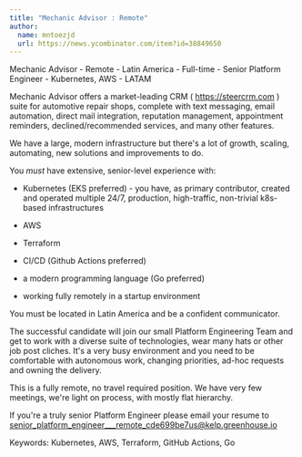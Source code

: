 ```yaml
---
title: "Mechanic Advisor : Remote"
author:
  name: mntoezjd
  url: https://news.ycombinator.com/item?id=38849650
---
```

Mechanic Advisor - Remote - Latin America - Full-time - Senior Platform Engineer - Kubernetes, AWS - LATAM

Mechanic Advisor offers a market-leading CRM ( <a href="https:&#x2F;&#x2F;steercrm.com" rel="nofollow">https:&#x2F;&#x2F;steercrm.com</a> ) suite for automotive repair shops, complete with text messaging, email automation, direct mail integration, reputation management, appointment reminders, declined&#x2F;recommended services, and many other features.

We have a large, modern infrastructure but there&#x27;s a lot of growth, scaling, automating, new solutions and improvements to do.

You <i>must</i> have extensive, senior-level experience with:

- Kubernetes (EKS preferred) - you have, as primary contributor, created and operated multiple 24&#x2F;7, production, high-traffic, non-trivial k8s-based infrastructures

- AWS

- Terraform

- CI&#x2F;CD (Github Actions preferred)

- a modern programming language (Go preferred)

- working fully remotely in a startup environment

You must be located in Latin America and be a confident communicator.

The successful candidate will join our small Platform Engineering Team and get to work with a diverse suite of technologies, wear many hats or other job post cliches. It&#x27;s a very busy environment and you need to be comfortable with autonomous work, changing priorities, ad-hoc requests and owning the delivery.

This is a fully remote, no travel required position. We have very few meetings, we&#x27;re light on process, with mostly flat hierarchy.

If you&#x27;re a truly senior Platform Engineer please email your resume to senior_platform_engineer___remote_cde699be7us@kelp.greenhouse.io

Keywords: Kubernetes, AWS, Terraform, GitHub Actions, Go
